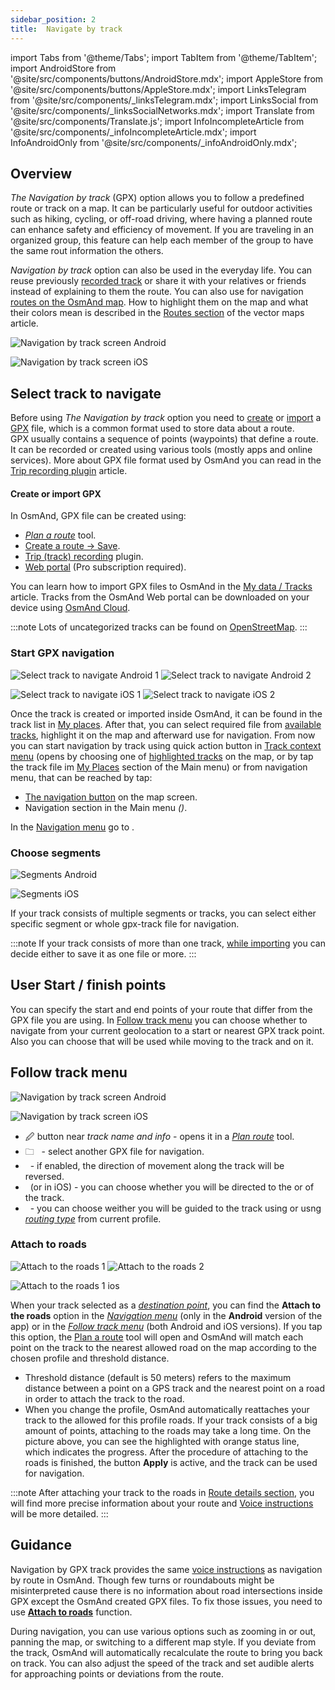 ```yaml
---
sidebar_position: 2
title:  Navigate by track
---
```


import Tabs from '@theme/Tabs';
import TabItem from '@theme/TabItem';
import AndroidStore from '@site/src/components/buttons/AndroidStore.mdx';
import AppleStore from '@site/src/components/buttons/AppleStore.mdx';
import LinksTelegram from '@site/src/components/_linksTelegram.mdx';
import LinksSocial from '@site/src/components/_linksSocialNetworks.mdx';
import Translate from '@site/src/components/Translate.js';
import InfoIncompleteArticle from '@site/src/components/_infoIncompleteArticle.mdx';
import InfoAndroidOnly from '@site/src/components/_infoAndroidOnly.mdx';

<InfoIncompleteArticle/>

## Overview

*The Navigation by track* (GPX) option allows you to follow a predefined route or track on a map. It can be particularly useful for outdoor activities such as hiking, cycling, or off-road driving, where having a planned route can enhance safety and efficiency of movement. If you are traveling in an organized group, this feature can help each member of the group to have the same rout information the others.   

*Navigation by track* option can also be used in the everyday life. You can reuse previously [recorded track](../../plugins/trip-recording.md) or share it with your relatives or friends instead of explaining to them the route. You can also use for navigation [routes on the OsmAnd map](../../../../blog/routes/). How to highlight them on the map and what their colors mean is described in the [Routes section](../../map/vector-maps.md#routes) of the vector maps article.  

<Tabs groupId="operating-systems">

<TabItem value="android" label="Android">  

![Navigation by track screen Android](@site/static/img/navigation/gpx/navigation_gpx_android.png)

</TabItem>

<TabItem value="ios" label="iOS">

![Navigation by track screen iOS](@site/static/img/navigation/gpx/navigation_gpx_ios.png)

</TabItem>

</Tabs>

## Select track to navigate

Before using *The Navigation by track* option you need to [create](#create-or-import-gpx) or [import](../../personal/tracks/manage-tracks.md#import) a [GPX](../../../technical/osmand-file-formats/osmand-gpx.md) file, which is a common format used to store data about a route.  
GPX usually contains a sequence of points (waypoints) that define a route. It can be recorded or created using various tools (mostly apps and online services). More about GPX file format used by OsmAnd you can read in the [Trip recording plugin](../../plugins/trip-recording.md#recorded-gpx-file) article.  

#### Create or import GPX 

In OsmAnd, GPX file can be created using:

- *[Plan a route](../../plan-route/create-route.md)* tool.
- [Create a route -> Save](./route-details.md#share--export-actions).  
- [Trip (track) recording](../../plugins/trip-recording.md) plugin.
- [Web portal](../../plan-route/web.md#tracks) (Pro subscription required).

You can learn how to import GPX files to OsmAnd in the [My data / Tracks](../../personal/tracks/manage-tracks.md#import) article. Tracks from the OsmAnd Web portal can be downloaded on your device using [OsmAnd Cloud](../../personal/osmand-cloud.md).

:::note
Lots of uncategorized tracks can be found on [OpenStreetMap](https://www.openstreetmap.org/traces).
:::

### Start GPX navigation

<Tabs groupId="operating-systems">

<TabItem value="android" label="Android">  

![Select track to navigate Android 1](@site/static/img/navigation/gpx/follow_track_andr_1.png) ![Select track to navigate Android 2](@site/static/img/navigation/gpx/follow_track_andr_2.png)

</TabItem>

<TabItem value="ios" label="iOS">

![Select track to navigate iOS 1](@site/static/img/navigation/gpx/follow_track_ios_1.png) ![Select track to navigate iOS 2](@site/static/img/navigation/gpx/follow_track_ios_2.png)

</TabItem>

</Tabs>

Once the track is created or imported inside OsmAnd, it can be found in the track list in [My places](../../personal/myplaces). After that, you can select required file from [available tracks](../../personal/tracks/manage-tracks.md), highlight it on the map and afterward use for navigation. From now you can start navigation by track using quick action button in [Track context menu](../../map/track-context-menu.md#quick-actions) (opens by choosing one of [highlighted tracks](./route-navigation.md#previous-route--history) on the map, or by tap the track file im [My Places](../../personal/myplaces.md) section of the Main menu) or from navigation menu, that can be reached by tap:

- [The navigation button](../../widgets/map-buttons.md#directions) on the map screen.  
- Navigation section in the Main menu  *(<Translate android="true" ids="shared_string_menu,shared_string_navigation"/>)*.

In the [Navigation menu](./route-navigation.md#navigation-menu) go to *<Translate android="true" ids="shared_string_settings,follow_track"/>*.  

### Choose segments

<Tabs groupId="operating-systems">

<TabItem value="android" label="Android">  

![Segments Android](@site/static/img/navigation/gpx/segments_andr.png)   

</TabItem>

<TabItem value="ios" label="iOS">

![Segments iOS](@site/static/img/navigation/gpx/segments_ios.png)

</TabItem>

</Tabs>

If your track consists of multiple segments or tracks, you can select either specific segment  or whole gpx-track file for navigation.  

:::note
If your track consists of more than one track, [while importing](../../personal/tracks/manage-tracks.md#import) you can decide either to save it as one file or more.
:::

## User Start / finish  points

You can specify the start and end points of your route that differ from the GPX file you are using. In [Follow track menu](#follow-track-menu) you can choose whether to navigate from your current geolocation to a start or nearest GPX track point. 
Also you can choose [<Translate android="true" ids="nav_type_hint"/>](../routing/routing-types.md) that will be used while moving to the track and on it. 

## Follow track menu

<Tabs groupId="operating-systems">

<TabItem value="android" label="Android">  

![Navigation by track screen Android](@site/static/img/navigation/gpx/follow_track_andr_3.png)

</TabItem>

<TabItem value="ios" label="iOS">

![Navigation by track screen iOS](@site/static/img/navigation/gpx/follow_track_ios_3.png)

</TabItem>

</Tabs>

- &#128393; button near *track name and info* - opens it in a [*Plan route*](../../plan-route/create-route.md) tool.
- &#128448; *&nbsp;<Translate android="true" ids="select_another_track"/>* - select another GPX file for navigation.
- *&nbsp;<Translate android="true" ids="gpx_option_reverse_route"/>* - if enabled, the direction of movement along the track will be reversed.
- *&nbsp;<Translate android="true" ids="pass_whole_track_descr"/>* (or *<Translate ios="true" ids="point_to_navigate"/>* in iOS) - you can choose whether you will be directed to the **<Translate android="true" ids="start_of_the_track"/>** or **<Translate android="true" ids="nearest_point"/>** of the track.
- *&nbsp;<Translate android="true" ids="nav_type_hint"/>* - you can choose weither you will be guided to the track using *[<Translate android="true" ids="routing_profile_straightline"/>](../routing/straight-line-routing.md)* or usng *[routing type](../routing/routing-types.md)* from current profile.  

### Attach to roads

<Tabs groupId="operating-systems">

<TabItem value="android" label="Android">  

![Attach to the roads 1](@site/static/img/navigation/gpx/attach_roads_gpx_andr_1.png) ![Attach to the roads 2](@site/static/img/navigation/gpx/attach_roads_gpx_andr_2.png)

</TabItem>

<TabItem value="ios" label="iOS">

![Attach to the roads 1 ios](@site/static/img/navigation/gpx/attach_roads_gpx_ios_1.png)

</TabItem>

</Tabs>

When your track selected as a *[destination point](../setup/route-navigation.md#set-destinations)*, you can find the **Attach to the roads** option in the *[Navigation menu](../setup/route-navigation.md#navigation-menu)* (only in the **Android** version of the app) or in the *[Follow track menu](#follow-track-menu)* (both Android and iOS versions). If you tap this option,  the [Plan a route](../../plan-route/create-route.md#saving-a-route) tool will open and OsmAnd will match each point on the track to the nearest allowed road on the map according to the chosen profile and threshold distance.  

- Threshold distance (default is 50 meters) refers to the maximum distance between a point on a GPS track and the nearest point on a road in order to attach the track to the road.
- When you change the profile, OsmAnd automatically reattaches your track to the allowed for this profile roads.
If your track consists of a big amount of points, attaching to the roads may take a long time. On the picture above, you can see the highlighted with orange status line, which indicates the progress. After the procedure of attaching to the roads is finished, the button **Apply** is active, and the track can be used for navigation.

:::note
After attaching your track to the roads in [Route details section](../setup/route-details.md), you will find more precise information about your route and [Voice instructions](#guidance) will be more detailed.
:::

## Guidance

Navigation by GPX track provides the same [voice instructions](../guidance/voice-navigation.md) as navigation by route in OsmAnd. Though few turns or roundabouts might be misinterpreted cause there is no information about road intersections inside GPX except the OsmAnd created GPX files. To fix those issues, you need to use [**Attach to roads**](#attach-to-roads) function.  

During navigation, you can use various options such as zooming in or out, panning the map, or switching to a different map style. If you deviate from the track, OsmAnd will automatically recalculate the route to bring you back on track. You can also adjust the speed of the track and set audible alerts for approaching points or deviations from the route.  
